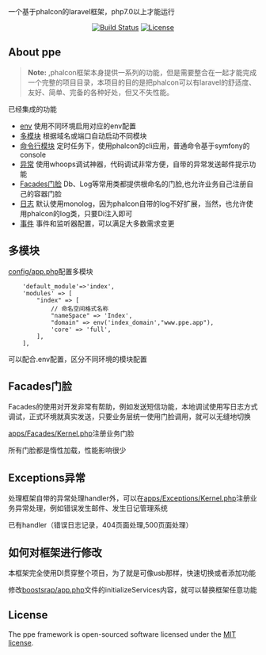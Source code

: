 一个基于phalcon的laravel框架，php7.0以上才能运行
<p align="center">
<a href="https://packagist.org/packages/selden1992/ppe"><img src="https://travis-ci.org/laravel/framework.svg" alt="Build Status"></a>
<a href="https://packagist.org/packages/selden1992/ppe"><img src="https://poser.pugx.org/laravel/framework/license.svg" alt="License"></a>
</p>

## About ppe

> **Note:** ,phalcon框架本身提供一系列的功能，但是需要整合在一起才能完成一个完整的项目目录，本项目的目的是把phalcon可以有laravel的舒适度、友好、简单、完备的各种好处，但又不失性能。

已经集成的功能

- [env](https://packagist.org/packages/selden1992/ppe) 使用不同环境启用对应的env配置
- [多模块](https://packagist.org/packages/selden1992/ppe) 根据域名或端口自动启动不同模块
- [命令行模块](https://laravel.com/docs/container) 定时任务下，使用phalcon的cli应用，普通命令基于symfony的console
- [异常](https://packagist.org/packages/selden1992/ppe) 使用whoops调试神器，代码调试非常方便，自带的异常发送邮件提示功能
- [Facades门脸](https://packagist.org/packages/selden1992/ppe) Db、Log等常用类都提供根命名的门脸,也允许业务自己注册自己的容器门脸
- [日志](https://packagist.org/packages/selden1992/ppe) 默认使用monolog，因为phalcon自带的log不好扩展，当然，也允许使用phalcon的log类，只要Di注入即可
- [事件](https://packagist.org/packages/selden1992/ppe) 事件和监听器配置，可以满足大多数需求变更


## 多模块

[config/app.php](CODE_OF_CONDUCT.md)配置多模块
~~~~
    'default_module'=>'index',
    'modules' => [
        "index" => [
            // 命名空间格式名称
            "nameSpace" => 'Index',
            "domain" => env('index_domain',"www.ppe.app"),
            'core' => 'full',
        ],
    ],
~~~~
可以配合.env配置，区分不同环境的模块配置


## Facades门脸

Facades的使用对开发非常有帮助，例如发送短信功能，本地调试使用写日志方式调试，正式环境就真实发送，只要业务层统一使用门脸调用，就可以无缝地切换

[apps/Facades/Kernel.php](CODE_OF_CONDUCT.md)注册业务门脸

所有门脸都是惰性加载，性能影响很少


## Exceptions异常

处理框架自带的异常处理handler外，可以在[apps/Exceptions/Kernel.php](CODE_OF_CONDUCT.md)注册业务异常处理，例如错误发生邮件、发生日记管理系统

已有handler（错误日志记录，404页面处理,500页面处理）

## 如何对框架进行修改

本框架完全使用DI贯穿整个项目，为了就是可像usb那样，快速切换或者添加功能

修改[boostsrap/app.php](CODE_OF_CONDUCT.md)文件的initializeServices内容，就可以替换框架任意功能


## License

The ppe framework is open-sourced software licensed under the [MIT license](http://opensource.org/licenses/MIT).
